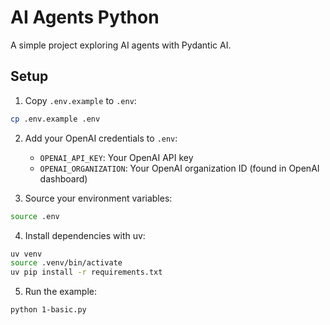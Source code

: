 # AI Agents Python

A simple project exploring AI agents with Pydantic AI.

## Setup

1. Copy `.env.example` to `.env`:
```bash
cp .env.example .env
```

2. Add your OpenAI credentials to `.env`:
   - `OPENAI_API_KEY`: Your OpenAI API key
   - `OPENAI_ORGANIZATION`: Your OpenAI organization ID (found in OpenAI dashboard)

3. Source your environment variables:
```bash
source .env
```

4. Install dependencies with uv:
```bash
uv venv
source .venv/bin/activate
uv pip install -r requirements.txt
```

5. Run the example:
```bash
python 1-basic.py
```